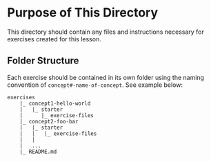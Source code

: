# Purpose of This Directory

This directory should contain any files and instructions necessary for exercises created for this lesson.

## Folder Structure

Each exercise should be contained in its own folder using the naming convention of `concept#-name-of-concept`. See example below:

```
exercises
    |_ concept1-hello-world
    |   |_ starter
    |      |_ exercise-files
    |_ concept2-foo-bar
    |   |_ starter
    |   |   |_ exercise-files
    |   |
    |   ...
    |_ README.md
```

